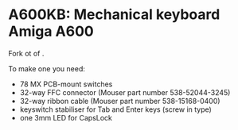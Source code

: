 # A600KB: Mechanical keyboard Amiga A600

Fork ot of .

To make one you need:
- 78 MX PCB-mount switches
- 32-way FFC connector (Mouser part number 538-52044-3245)
- 32-way ribbon cable (Mouser part number 538-15168-0400)
- keyswitch stabiliser for Tab and Enter keys (screw in type)
- one 3mm LED for CapsLock
